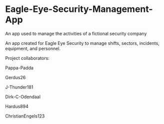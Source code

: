 # Eagle-Eye-Security-Management-App

An app used to manage the activities of a fictional security company



An app created for Eagle Eye Security to manage shifts, sectors, incidents, equipment, and personnel.



Project collaborators:

Pappa-Padda

Gerdus26

J-Thunder181

Dirk-C-Odendaal

Hardus894

ChristianEngels123

